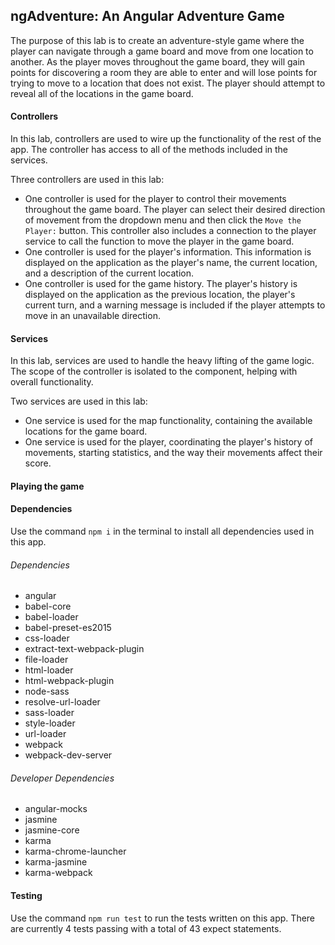 ## ngAdventure: An Angular Adventure Game

The purpose of this lab is to create an adventure-style game where the player can navigate through a game board and move from one location to another. As the player moves throughout the game board, they will gain points for discovering a room they are able to enter and will lose points for trying to move to a location that does not exist. The player should attempt to reveal all of the locations in the game board.

#### Controllers
In this lab, controllers are used to wire up the functionality of the rest of the app. The controller has access to all of the methods included in the services.

Three controllers are used in this lab:
* One controller is used for the player to control their movements throughout the game board. The player can select their desired direction of movement from the dropdown menu and then click the `Move the Player:` button. This controller also includes a connection to the player service to call the function to move the player in the game board.
* One controller is used for the player's information. This information is displayed on the application as the player's name, the current location, and a description of the current location.
* One controller is used for the game history. The player's history is displayed on the application as the previous location, the player's current turn, and a warning message is included if the player attempts to move in an unavailable direction.


#### Services 
In this lab, services are used to handle the heavy lifting of the game logic. The scope of the controller is isolated to the component, helping with overall functionality.

Two services are used in this lab:
* One service is used for the map functionality, containing the available locations for the game board.
* One service is used for the player, coordinating the player's history of movements, starting statistics, and the way their movements affect their score.


#### Playing the game


#### Dependencies
Use the command `npm i` in the terminal to install all dependencies used in this app.
###### Dependencies
* angular
* babel-core
* babel-loader
* babel-preset-es2015
* css-loader
* extract-text-webpack-plugin
* file-loader
* html-loader
* html-webpack-plugin
* node-sass
* resolve-url-loader
* sass-loader
* style-loader
* url-loader
* webpack
* webpack-dev-server

###### Developer Dependencies
* angular-mocks
* jasmine
* jasmine-core
* karma
* karma-chrome-launcher
* karma-jasmine
* karma-webpack

#### Testing 
Use the command `npm run test` to run the tests written on this app. There are currently 4 tests passing with a total of 43 expect statements.
